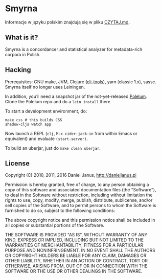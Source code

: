 # Smyrna

Informacje w języku polskim znajdują się w pliku [CZYTAJ.md].

## What is it?

Smyrna is a concordancer and statistical analyzer for metadata-rich corpora in Polish.

## Hacking

Prerequisites: GNU make, JVM, Clojure ([cli-tools]), yarn (classic 1.x), sassc. Smyrna itself no longer uses Leiningen.

In addition, you’ll need a snapshot jar of the not-yet-released [Polelum]. Clone the Polelum repo and do a `lein install` there.

To start a development environment, do:

    make css # this builds CSS
    shadow-cljs watch app

Now launch a REPL (`clj`, `M-x cider-jack-in` from within Emacs or equivalent) and evaluate `(start-server)`.

To build an uberjar, just do `make clean uberjar`.

 [CZYTAJ.md]: ./CZYTAJ.md
 [Polelum]: https://github.com/nathell/polelum
 [cli-tools]: https://clojure.org/guides/deps_and_cli

## License

Copyright (C) 2010, 2011, 2016 Daniel Janus, http://danieljanus.pl

Permission is hereby granted, free of charge, to any person obtaining a copy of this software and associated documentation files (the "Software"), to deal in the Software without restriction, including without limitation the rights to use, copy, modify, merge, publish, distribute, sublicense, and/or sell copies of the Software, and to permit persons to whom the Software is furnished to do so, subject to the following conditions:

The above copyright notice and this permission notice shall be included in all copies or substantial portions of the Software.

THE SOFTWARE IS PROVIDED "AS IS", WITHOUT WARRANTY OF ANY KIND, EXPRESS OR IMPLIED, INCLUDING BUT NOT LIMITED TO THE WARRANTIES OF MERCHANTABILITY, FITNESS FOR A PARTICULAR PURPOSE AND NONINFRINGEMENT. IN NO EVENT SHALL THE AUTHORS OR COPYRIGHT HOLDERS BE LIABLE FOR ANY CLAIM, DAMAGES OR OTHER LIABILITY, WHETHER IN AN ACTION OF CONTRACT, TORT OR OTHERWISE, ARISING FROM, OUT OF OR IN CONNECTION WITH THE SOFTWARE OR THE USE OR OTHER DEALINGS IN THE SOFTWARE.
